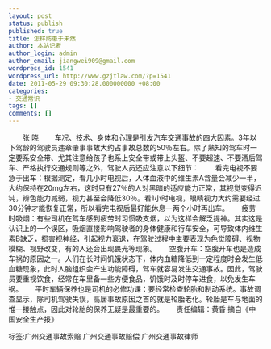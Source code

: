 ```yaml
---
layout: post
status: publish
published: true
title: 怎样防患于未然
author: 本站记者
author_login: admin
author_email: jiangwei909@gmail.com
wordpress_id: 1541
wordpress_url: http://www.gzjtlaw.com/?p=1541
date: 2011-05-29 09:30:28.000000000 +08:00
categories:
- 交通常识
tags: []
comments: []
---
```

　　张 晓　　 车况、技术、身体和心理是引发汽车交通事故的四大因素。3年以下驾龄的驾驶员违章肇事事故大约占事故总数的50％左右。除了熟知的驾车时一定要系安全带、尤其注意给孩子也系上安全带或带上头盔、不要超速、不要酒后驾车、严格执行交通规则等之外，驾驶人员还应注意以下细节：　　 看完电视不要急于出车：根据测定，看几小时电视后，人体血液中的维生素A含量会减少一半，大约保持在20mg左右，这时只有27％的人对黑暗的适应能力正常，其视觉变得迟钝，辨色能力减弱，视力甚至会降低30％。看1小时电视，眼睛视力大约需要经过30分钟才能恢复正常，所以看完电视后最好能休息一两个小时再出车。　　 疲劳时吸烟：有些司机在驾车感到疲劳时习惯吸支烟，以为这样会解乏提神。其实这是认识上的一个误区，吸烟直接影响驾驶者的身体健康和行车安全，可导致体内维生素B缺乏，损害视神经，引起视力衰退，在驾驶过程中主要表现为色觉障碍、视物模糊、视野改变，有的人还会出现畏光等现象。　　 空腹开车：空腹开车也是造成车祸的原因之一。人们在长时间饥饿状态下，体内血糖降低到一定程度时会发生低血糖现象，此时人脑组织会产生功能障碍，驾车就容易发生交通事故。因此，驾驶员要重视饮食，经常在车里备一些方便食品，饥饿时及时停车进食，以免发生车祸。　　 平时车辆保养也是司机的必修功课：要经常检查轮胎和制动系统。事故调查显示，除司机驾驶失误，高居事故原因之首的就是轮胎老化。轮胎是车与地面的惟一接触点，因此对轮胎的保养无疑是最重要的。　　 责任编辑：黄昏 摘自《中国安全生产报》 标签:广州交通事故索赔 广州交通事故赔偿 广州交通事故律师
